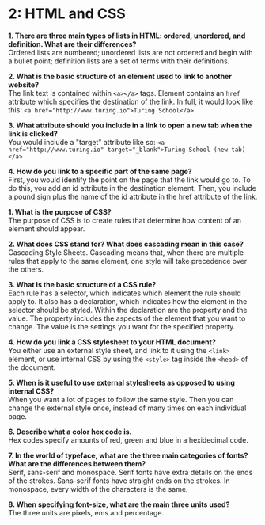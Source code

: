 # 2: HTML and CSS

**1. There are three main types of lists in HTML: ordered, unordered, and definition. What are their differences?**  
Ordered lists are numbered; unordered lists are not ordered and begin with a bullet point; definition lists are a set of terms with their definitions.

**2. What is the basic structure of an element used to link to another website?**  
The link text is contained within `<a></a>` tags. Element contains an `href` attribute which specifies the destination of the link. In full, it would look like this: `<a href="http://www.turing.io">Turing School</a>`

**3. What attribute should you include in a link to open a new tab when the link is clicked?**  
You would include a "target" attribute like so:  `<a href="http://www.turing.io" target="_blank">Turing School (new tab)</a>`

**4. How do you link to a specific part of the same page?**  
First, you would identify the point on the page that the link would go to. To do this, you add an id attribute in the destination element. Then, you include a pound sign plus the name of the id attribute in the href attribute of the link.

**1. What is the purpose of CSS?**  
The purpose of CSS is to create rules that determine how content of an element should appear.

**2. What does CSS stand for? What does cascading mean in this case?**  
Cascading Style Sheets. Cascading means that, when there are multiple rules that apply to the same element, one style will take precedence over the others.

**3. What is the basic structure of a CSS rule?**  
Each rule has a selector, which indicates which element the rule should apply to. It also has a declaration, which indicates how the element in the selector should be styled. Within the declaration are the property and the value. The property includes the aspects of the element that you want to change. The value is the settings you want for the specified property.

**4. How do you link a CSS stylesheet to your HTML document?**  
You either use an external style sheet, and link to it using the `<link>` element, or use internal CSS by using the `<style>` tag inside the `<head>` of the document.

**5. When is it useful to use external stylesheets as opposed to using internal CSS?**  
When you want a lot of pages to follow the same style. Then you can change the external style once, instead of many times on each individual page.

**6. Describe what a color hex code is.**  
Hex codes specify amounts of red, green and blue in a hexidecimal code.

**7. In the world of typeface, what are the three main categories of fonts? What are the differences between them?**  
Serif, sans-serif and monospace. Serif fonts have extra details on the ends of the strokes. Sans-serif fonts have straight ends on the strokes. In monospace, every width of the characters is the same.

**8. When specifying font-size, what are the main three units used?**  
The three units are pixels, ems and percentage.
